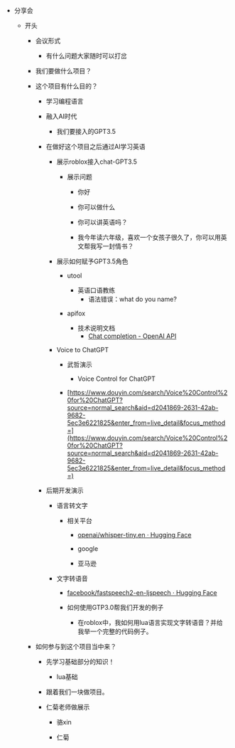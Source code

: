 - 分享会  
  - 开头  

    - 会议形式  

      - 有什么问题大家随时可以打岔

    - 我们要做什么项目？  

    - 这个项目有什么目的？  

      - 学习编程语言  

      - 融入AI时代  
        - 我们要接入的GPT3.5  

      - 在做好这个项目之后通过AI学习英语  

        - 展示roblox接入chat-GPT3.5  
          - 展示问题  

            - 你好  

            - 你可以做什么  

            - 你可以讲英语吗？  

            - 我今年读六年级，喜欢一个女孩子很久了，你可以用英文帮我写一封情书？  

        - 展示如何赋予GPT3.5角色  

          - utool  
            - 英语口语教练  
              - 语法错误：what do you name?  

          - apifox  
            - 技术说明文档  
              - [Chat completion - OpenAI API](https://platform.openai.com/docs/guides/chat)  

        - Voice to ChatGPT  

          - 武哲演示  
            - Voice Control for ChatGPT  

          - [https://www.douyin.com/search/Voice%20Control%20for%20ChatGPT?source=normal_search&aid=d2041869-2631-42ab-9682-5ec3e6221825&enter_from=live_detail&focus_method=](https://www.douyin.com/search/Voice%20Control%20for%20ChatGPT?source=normal_search&aid=d2041869-2631-42ab-9682-5ec3e6221825&enter_from=live_detail&focus_method=)  

      - 后期开发演示  

        - 语言转文字  
          - 相关平台  

            - [openai/whisper-tiny.en · Hugging Face](https://huggingface.co/openai/whisper-tiny.en)  

            - google  

            - 亚马逊  

        - 文字转语音  

          - [facebook/fastspeech2-en-ljspeech · Hugging Face](https://huggingface.co/facebook/fastspeech2-en-ljspeech)  

          - 如何使用GTP3.0帮我们开发的例子  
            - 在roblox中，我如何用lua语言实现文字转语音？并给我举一个完整的代码例子。

    - 如何参与到这个项目当中来？  

      - 先学习基础部分的知识！  
        - lua基础  

      - 跟着我们一块做项目。  

      - 仁菊老师做展示  

        - 骆xin  

        - 仁菊
